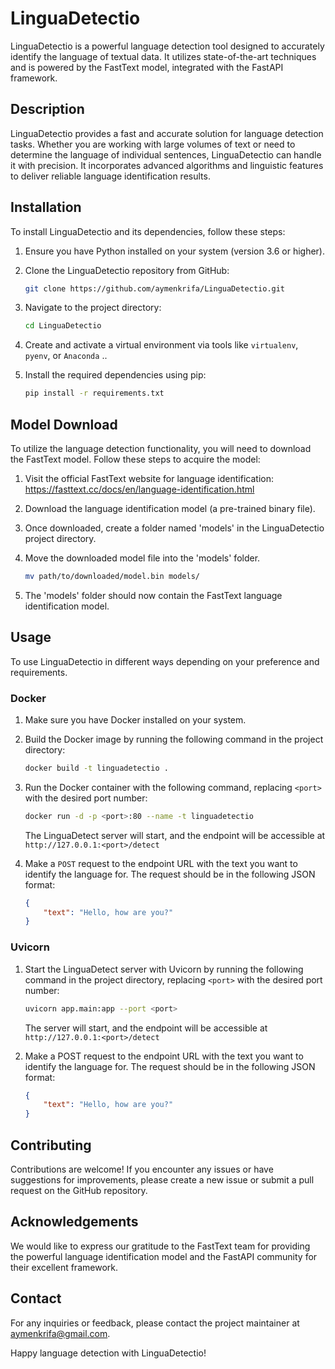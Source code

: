 # LinguaDetectio

LinguaDetectio is a powerful language detection tool designed to accurately identify the language of textual data. It utilizes state-of-the-art techniques and is powered by the FastText model, integrated with the FastAPI framework.

## Description

LinguaDetectio provides a fast and accurate solution for language detection tasks. Whether you are working with large volumes of text or need to determine the language of individual sentences, LinguaDetectio can handle it with precision. It incorporates advanced algorithms and linguistic features to deliver reliable language identification results.

## Installation

To install LinguaDetectio and its dependencies, follow these steps:

1. Ensure you have Python installed on your system (version 3.6 or higher).

2. Clone the LinguaDetectio repository from GitHub:

    ```bash
    git clone https://github.com/aymenkrifa/LinguaDetectio.git
    ```

3. Navigate to the project directory:

    ```bash
    cd LinguaDetectio
    ```

4. Create and activate a virtual environment via tools like `virtualenv`, `pyenv`, or `Anaconda` ..

5. Install the required dependencies using pip:

    ```bash
    pip install -r requirements.txt
    ```

## Model Download

To utilize the language detection functionality, you will need to download the FastText model. Follow these steps to acquire the model:

1. Visit the official FastText website for language identification: <https://fasttext.cc/docs/en/language-identification.html>

2. Download the language identification model (a pre-trained binary file).

3. Once downloaded, create a folder named 'models' in the LinguaDetectio project directory.

4. Move the downloaded model file into the 'models' folder.

    ```bash
    mv path/to/downloaded/model.bin models/
    ```

5. The 'models' folder should now contain the FastText language identification model.

## Usage

To use LinguaDetectio in different ways depending on your preference and requirements.

### Docker

1. Make sure you have Docker installed on your system.
2. Build the Docker image by running the following command in the project directory:

    ```bash
    docker build -t linguadetectio .
    ```

3. Run the Docker container with the following command, replacing `<port>` with the desired port number:

    ```bash
    docker run -d -p <port>:80 --name -t linguadetectio
    ```

    The LinguaDetect server will start, and the endpoint will be accessible at `http://127.0.0.1:<port>/detect`

4. Make a `POST` request to the endpoint URL with the text you want to identify the language for. The request should be in the following JSON format:

    ```json
    {
        "text": "Hello, how are you?"
    }
    ```

### Uvicorn

1. Start the LinguaDetect server with Uvicorn by running the following command in the project directory, replacing `<port>` with the desired port number:

    ```bash
    uvicorn app.main:app --port <port>
    ```

    The server will start, and the endpoint will be accessible at `http://127.0.0.1:<port>/detect`

2. Make a POST request to the endpoint URL with the text you want to identify the language for. The request should be in the following JSON format:

    ```json
    {
        "text": "Hello, how are you?"
    }
    ```

## Contributing

Contributions are welcome! If you encounter any issues or have suggestions for improvements, please create a new issue or submit a pull request on the GitHub repository.

## Acknowledgements

We would like to express our gratitude to the FastText team for providing the powerful language identification model and the FastAPI community for their excellent framework.

## Contact

For any inquiries or feedback, please contact the project maintainer at <aymenkrifa@gmail.com>.

Happy language detection with LinguaDetectio!
